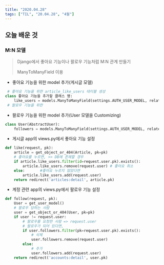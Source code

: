 ```yaml
---
title: "2020.04.28"
tags: ["TIL", "20.04.28", "4월"]
---
```


## 오늘 배운 것

### M:N 모델

> Django에서 좋아요 기능이나 팔로우 기능처럼 M:N 관계 만들기
>
> ManyToManyField 이용

- 좋아요 기능을 위한 model 추가(게시글 모델)

```python
 # 좋아요 기능을 위한 article_like_users 테이블 생성
class 좋아요 기능을 추가할 클래스 명:
    like_users = models.ManyToManyField(settings.AUTH_USER_MODEL, related_name='like_articles')
 # 팔로우 기능을 위한 
```

- 팔로우 기능을 위한 model 추가(User 모델을 Customizing)

```python
class User(AbstractUser):
    followers = models.ManyToManyField(settings.AUTH_USER_MODEL, related_name='followings')
```

- 게시글 app의 views.py에서 좋아요 기능 설정

```python
def like(request, pk):
    article = get_object_or_404(Article, pk=pk)
    # 좋아요를 누르면, >> DB에 존재할 경우
    if article.like_users.filter(id=request.user.pk).exists():
        article.like_users.remove(request.user) # 좋아요 취소
    else:		#좋아요 누르지 않았다면
        article.like_users.add(request.user)
    return redirect('articles:detail', article.pk)
```

- 계정 관련 app의 views.py에서 팔로우 기능 설정

```python
def follow(request, pk):
    User = get_user_model()
    # 팔로우 당하는 사람
    user = get_object_or_404(User, pk=pk)
    if user != request.user:
        # 팔로우를 요청한 사람 => request.user
        # 팔로우가 되어 있다면,
        if user.followers.filter(pk=request.user.pk).exists():
            # 삭제
            user.followers.remove(request.user)
        else:
            # 추가
            user.followers.add(request.user)
    return redirect('accounts:detail', user.pk)
```

